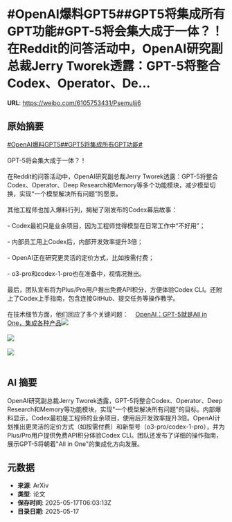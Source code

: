 # #OpenAI爆料GPT5##GPT5将集成所有GPT功能#GPT-5将会集大成于一体？！在Reddit的问答活动中，OpenAI研究副总裁Jerry Tworek透露：GPT-5将整合Codex、Operator、De...

**URL**: https://weibo.com/6105753431/Psemuljj6

## 原始摘要

<a href="https://m.weibo.cn/search?containerid=231522type%3D1%26t%3D10%26q%3D%23OpenAI%E7%88%86%E6%96%99GPT5%23&amp;extparam=%23OpenAI%E7%88%86%E6%96%99GPT5%23" data-hide=""><span class="surl-text">#OpenAI爆料GPT5#</span></a><a href="https://m.weibo.cn/search?containerid=231522type%3D1%26t%3D10%26q%3D%23GPT5%E5%B0%86%E9%9B%86%E6%88%90%E6%89%80%E6%9C%89GPT%E5%8A%9F%E8%83%BD%23&amp;extparam=%23GPT5%E5%B0%86%E9%9B%86%E6%88%90%E6%89%80%E6%9C%89GPT%E5%8A%9F%E8%83%BD%23" data-hide=""><span class="surl-text">#GPT5将集成所有GPT功能#</span></a><br><br>GPT-5将会集大成于一体？！<br><br>在Reddit的问答活动中，OpenAI研究副总裁Jerry Tworek透露：GPT-5将整合Codex、Operator、Deep Research和Memory等多个功能模块，减少模型切换，实现“一个模型解决所有问题”的愿景。<br><br>其他工程师也加入爆料行列，揭秘了刚发布的Codex幕后故事：<br><br>- Codex最初只是业余项目，因为工程师觉得模型在日常工作中“不好用”；<br><br>- 内部员工用上Codex后，内部开发效率提升3倍；<br><br>- OpenAI正在研究更灵活的定价方式，比如按需付费；<br><br>- o3-pro和codex-1-pro也在准备中，视情况推出。<br><br>最后，团队宣布将为Plus/Pro用户推出免费API积分，方便体验Codex CLI。还附上了Codex上手指南，包含连接GitHub、提交任务等操作教学。<br><br>在技术细节方面，他们回应了多个关键问题：<a href="https://weibo.cn/sinaurl?u=https%3A%2F%2Fmp.weixin.qq.com%2Fs%2FkDUSmhU3hXXF6SzyC9jXVA" data-hide=""><span class="url-icon"><img style="width: 1rem;height: 1rem" src="https://h5.sinaimg.cn/upload/2015/09/25/3/timeline_card_small_web_default.png" referrerpolicy="no-referrer"></span><span class="surl-text">OpenAI：GPT-5就是All in One，集成各种产品</span></a><img style="" src="https://tvax1.sinaimg.cn/large/006Fd7o3ly1i1ifgukaqmj30zk0jmtq4.jpg" referrerpolicy="no-referrer"><br><br><img style="" src="https://tvax2.sinaimg.cn/large/006Fd7o3ly1i1if6973zkj30y70zkapd.jpg" referrerpolicy="no-referrer"><br><br><img style="" src="https://tvax3.sinaimg.cn/large/006Fd7o3ly1i1if6dbj3qj30pz0hp7ed.jpg" referrerpolicy="no-referrer"><br><br>

## AI 摘要

OpenAI研究副总裁Jerry Tworek透露，GPT-5将整合Codex、Operator、Deep Research和Memory等功能模块，实现"一个模型解决所有问题"的目标。内部爆料显示，Codex最初是工程师的业余项目，使用后开发效率提升3倍。OpenAI计划推出更灵活的定价方式（如按需付费）和新型号（o3-pro/codex-1-pro），并为Plus/Pro用户提供免费API积分体验Codex CLI。团队还发布了详细的操作指南，展示GPT-5将朝着"All in One"的集成化方向发展。

## 元数据

- **来源**: ArXiv
- **类型**: 论文
- **保存时间**: 2025-05-17T06:03:13Z
- **目录日期**: 2025-05-17
